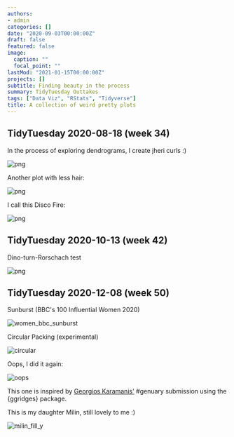 ```yaml
---
authors:
- admin
categories: []
date: "2020-09-03T00:00:00Z"
draft: false
featured: false
image:
  caption: ""
  focal_point: ""
lastMod: "2021-01-15T00:00:00Z"
projects: []
subtitle: Finding beauty in the process
summary: TidyTuesday Outtakes
tags: ["Data Viz", "RStats", "Tidyverse"]
title: A collection of weird pretty plots
---
```


## TidyTuesday 2020-08-18 (week 34)

In the process of exploring dendrograms, I create jheri curls :)

![png](./plant_dendogram_mess.png)

Another plot with less hair:

![png](./dendrogram_plant.png)

I call this Disco Fire:

![png](./disco_fire.png)

## TidyTuesday 2020-10-13 (week 42)

Dino-turn-Rorschach test

![png](./density_dino.png)

## TidyTuesday 2020-12-08 (week 50)

Sunburst (BBC's 100 Influential Women 2020)

![women_bbc_sunburst](./women_bbc_sunburst.png)

Circular Packing (experimental)

![circular](./circular.png)

Oops, I did it again:

![oops](./oops.png)

This one is inspired by [Georgios Karamanis'](https://twitter.com/geokaramanis/status/1345811125678596096?s=20) #genuary submission using the {ggridges} package.

This is my daughter Milin, still lovely to me :)

![milin_fill_y](./milin_fill_y.png)

